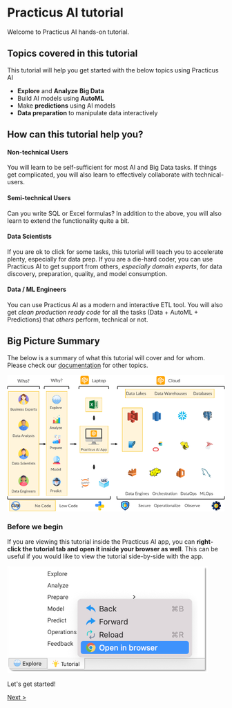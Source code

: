 # Practicus AI tutorial 

Welcome to Practicus AI hands-on tutorial. 

## Topics covered in this tutorial

This tutorial will help you get started with the below topics using Practicus AI

- **Explore** and **Analyze** **Big Data**
- Build AI models using **AutoML** 
- Make **predictions** using AI models 
- **Data preparation** to manipulate data interactively 

## How can this tutorial help you?

#### Non-technical Users 

You will learn to be self-sufficient for most AI and Big Data tasks. If things get complicated, you will also learn to effectively collaborate with technical-users.

#### Semi-technical Users 

Can you write SQL or Excel formulas? In addition to the above, you will also learn to extend the functionality quite a bit.

#### Data Scientists

If you are ok to click for some tasks, this tutorial will teach you to accelerate plenty, especially for data prep.  If you are a die-hard coder, you can use Practicus AI to get support from others, _especially domain experts_, for data discovery, preparation, quality, and model consumption. 

#### Data / ML Engineers

You can use Practicus AI as a modern and interactive ETL tool. You will also get _clean production ready code_ for all the tasks (Data + AutoML + Predictions) that _others_ perform, technical or not.

## Big Picture Summary

The below is a summary of what this tutorial will cover and for whom. Please check our [documentation](../index.md) for other topics. 

![](img/other/big-picture.png)


### Before we begin

If you are viewing this tutorial inside the Practicus AI app, you can **right-click the tutorial tab and open it inside your browser as well**. This can be useful if you would like to view the tutorial side-by-side with the app.  

![open in browser](img/other/open-in-browser.png)

Let's get started! 

[Next >](data-analysis-intro.md)